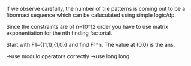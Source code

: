 If we observe carefully, the number of tile patterns is coming out to be a fibonnaci sequence which can be caluculated using simple logic/dp.

Since the constraints are of n=10^12 order you have to use matrix exponentiation for the nth finding factorial.

Start with F1={{1,1},{1,0}} and find F1^n. The value at (0,0) is the ans.

->use modulo operators correctly
->use long long
 